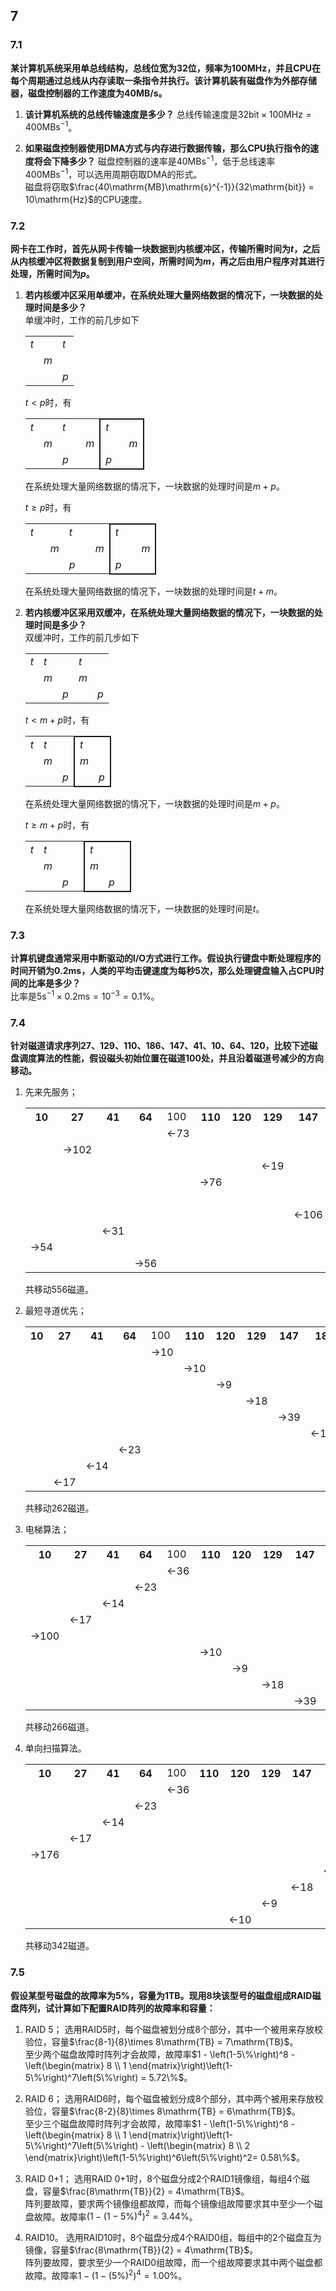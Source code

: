 ## 7
### 7.1
**某计算机系统采用单总线结构，总线位宽为32位，频率为100MHz，并且CPU在每个周期通过总线从内存读取一条指令并执行。该计算机装有磁盘作为外部存储器，磁盘控制器的工作速度为40MB/s。**
1. **该计算机系统的总线传输速度是多少？**
   总线传输速度是$`32\mathrm{bit} \times 100\mathrm{MHz} = 400\mathrm{MB}\mathrm{s}^{-1}`$。

2. **如果磁盘控制器使用DMA方式与内存进行数据传输，那么CPU执行指令的速度将会下降多少？**
磁盘控制器的速率是$`40\mathrm{MB}\mathrm{s}^{-1}`$，低于总线速率$`400\mathrm{MB}\mathrm{s}^{-1}`$，可以选用周期窃取DMA的形式。  
磁盘将窃取$`\frac{40\mathrm{MB}\mathrm{s}^{-1}}{32\mathrm{bit}} = 10\mathrm{Hz}`$的CPU速度。

### 7.2
**网卡在工作时，首先从网卡传输一块数据到内核缓冲区，传输所需时间为$`t`$，之后从内核缓冲区将数据复制到用户空间，所需时间为$`m`$，再之后由用户程序对其进行处理，所需时间为$`p`$。**
1. **若内核缓冲区采用单缓冲，在系统处理大量网络数据的情况下，一块数据的处理时间是多少？**  
   单缓冲时，工作的前几步如下

   <style type="text/css">
   .tg {border-collapse: collapse;font-style: italic;}
   .tg .tg-lb{border-left: solid 2px}
   .tg .tg-rb{border-right: solid 2px;}
   .tg .tg-tb{border-top: solid 2px;}
   .tg .tg-bb{border-bottom: solid 2px;}
   .tg .tg-ltb{border-left: solid 2px; border-top: solid 2px;}
   .tg .tg-rtb{border-right: solid 2px; border-top: solid 2px;}
   .tg .tg-lbb{border-left: solid 2px; border-bottom: solid 2px;}
   .tg .tg-rbb{border-right: solid 2px; border-bottom: solid 2px;}
   .tg .tg-lrtb{border-left: solid 2px;border-right: solid 2px; border-top: solid 2px;}
   </style>
   <table class="tg">
    <tr>
        <td>t</td>
        <td></td>
        <td>t</td>
    </tr>
    <tr>
        <td></td>
        <td>m</td>
        <td></td>
    </tr>
    <tr>
        <td></td>
        <td></td>
        <td>p</td>
    </tr>
   </table>

    $`t \lt p`$时，有
  
   <table class="tg">
     <tr>
       <td>t</td>
       <td></td>
       <td>t</td>
       <td></td>
       <td></td>
       <td class="tg-ltb">t</td>
       <td class="tg-tb"></td>
       <td class="tg-rtb"></td>
     </tr>
     <tr>
       <td></td>
       <td>m</td>
       <td></td>
       <td></td>
       <td>m</td>
       <td class="tg-lb"></td>
       <td></td>
       <td class="tg-rb">m</td>
     </tr>
     <tr>
       <td></td>
       <td></td>
       <td colspan="2">p</td>
       <td></td>
       <td colspan="2" class="tg-lbb">p</td>
       <td class="tg-rbb"></td>
     </tr>
   </table>

   在系统处理大量网络数据的情况下，一块数据的处理时间是$`m+p`$。
  
   $`t \ge p`$时，有

   <table class="tg">
     <tr>
       <td colspan="2">t</td>
       <td></td>
       <td colspan="2">t</td>
       <td></td>
       <td colspan="2" class="tg-ltb">t</td>
       <td class="tg-rtb"></td>
     </tr>
     <tr>
       <td></td>
       <td></td>
       <td>m</td>
       <td></td>
       <td></td>
       <td>m</td>
       <td class="tg-lb"></td>
       <td></td>
       <td class="tg-rb">m</td>
     </tr>
     <tr>
       <td></td>
       <td></td>
       <td></td>
       <td>p</td>
       <td></td>
       <td></td>
       <td class="tg-lbb">p</td>
       <td class="tg-bb"></td>
       <td class="tg-rbb"></td>
     </tr>
   </table>

   在系统处理大量网络数据的情况下，一块数据的处理时间是$`t+m`$。


2. **若内核缓冲区采用双缓冲，在系统处理大量网络数据的情况下，一块数据的处理时间是多少？**  
   双缓冲时，工作的前几步如下

   <table class="tg">
    <tr>
        <td>t</td>
        <td colspan="2">t</td>
		<td colspan="2">t</td>
    </tr>
    <tr>
        <td></td>
        <td>m</td>
        <td></td>
        <td>m</td>
        <td></td>
    </tr>
    <tr>
        <td></td>
        <td></td>
        <td>p</td>
        <td></td>
        <td>p</td>
    </tr>
   </table>

   $`t \lt m+p`$时，有

   <table class="tg">
    <tr>
        <td>t</td>
        <td>t</td>
		<td></td>
		<td class="tg-ltb">t</td>
		<td class="tg-rtb"></td>
    </tr>
    <tr>
        <td></td>
        <td>m</td>
        <td></td>
        <td class="tg-lb">m</td>
        <td class="tg-rb"></td>
    </tr>
    <tr>
        <td></td>
        <td></td>
        <td>p</td>
        <td class="tg-lbb"></td>
        <td class="tg-rbb">p</td>
    </tr>
   </table>

   在系统处理大量网络数据的情况下，一块数据的处理时间是$`m+p`$。

   $`t \ge m+p`$时，有

   <table class="tg">
    <tr>
        <td>t</td>
        <td colspan="3">t</td>
		<td colspan="3" class="tg-lrtb">t</td>
    </tr>
    <tr>
        <td></td>
        <td>m</td>
        <td></td>
        <td></td>
        <td class="tg-lb">m</td>
        <td></td>
        <td class="tg-rb"></td>
    </tr>
    <tr>
        <td></td>
        <td></td>
        <td>p</td>
        <td></td>
        <td class="tg-lbb"></td>
        <td class="tg-bb">p</td>
        <td class="tg-rbb"></td>
    </tr>
   </table>

   在系统处理大量网络数据的情况下，一块数据的处理时间是$`t`$。



### 7.3
**计算机键盘通常采用中断驱动的I/O方式进行工作。假设执行键盘中断处理程序的时间开销为$`0.2\mathrm{ms}`$，人类的平均击键速度为每秒$`5`$次，那么处理键盘输入占CPU时间的比率是多少？**  
比率是$`5\mathrm{s}^{-1} \times 0.2\mathrm{ms} = 10^{-3} = 0.1\%`$。



### 7.4
**针对磁道请求序列27、129、110、186、147、41、10、64、120，比较下述磁盘调度算法的性能，假设磁头初始位置在磁道100处，并且沿着磁道号减少的方向移动。**
1. 先来先服务；
   <table>
   	<tr>
   		<th>10</th>
   		<th>27</th>
   		<th>41</th>
   		<th>64</th>
   		<td>100</th>
   		<th>110</th>
   		<th>120</th>
   		<th>129</th>
   		<th>147</th>
   		<th>186</th>
   	</tr>
   	<tr>
   		<td></td>
   		<td></td>
   		<td></td>
   		<td></td>
   		<td>←73</td>
   		<td></td>
   		<td></td>
   		<td></td>
   		<td></td>
   		<td></td>
   	</tr>
   	<tr>
   		<td></td>
   		<td>→102</td>
   		<td></td>
   		<td></td>
   		<td></td>
   		<td></td>
   		<td></td>
   		<td></td>
   		<td></td>
   		<td></td>
   	</tr>
   	<tr>
   		<td></td>
   		<td></td>
   		<td></td>
   		<td></td>
   		<td></td>
   		<td></td>
   		<td></td>
   		<td>←19</td>
   		<td></td>
   		<td></td>
   	</tr>
   	<tr>
   		<td></td>
   		<td></td>
   		<td></td>
   		<td></td>
   		<td></td>
   		<td>→76</td>
   		<td></td>
   		<td></td>
   		<td></td>
   		<td></td>
   	</tr>
   	<tr>
   		<td></td>
   		<td></td>
   		<td></td>
   		<td></td>
   		<td></td>
   		<td></td>
   		<td></td>
   		<td></td>
   		<td></td>
   		<td>←39</td>
   	</tr>
   	<tr>
   		<td></td>
   		<td></td>
   		<td></td>
   		<td></td>
   		<td></td>
   		<td></td>
   		<td></td>
   		<td></td>
   		<td>←106</td>
   		<td></td>
   	</tr>
   	<tr>
   		<td></td>
   		<td></td>
   		<td>←31</td>
   		<td></td>
   		<td></td>
   		<td></td>
   		<td></td>
   		<td></td>
   		<td></td>
   		<td></td>
   	</tr>
   	<tr>
   		<td>→54</td>
   		<td></td>
   		<td></td>
   		<td></td>
   		<td></td>
   		<td></td>
   		<td></td>
   		<td></td>
   		<td></td>
   		<td></td>
   	</tr>
   	<tr>
   		<td></td>
   		<td></td>
   		<td></td>
   		<td>→56</td>
   		<td></td>
   		<td></td>
   		<td></td>
   		<td></td>
   		<td></td>
   		<td></td>
   	</tr>
   </table>

   共移动$`556`$磁道。

2. 最短寻道优先；
   
   <table>
   	<tr>
   		<th>10</th>
   		<th>27</th>
   		<th>41</th>
   		<th>64</th>
   		<td>100</th>
   		<th>110</th>
   		<th>120</th>
   		<th>129</th>
   		<th>147</th>
   		<th>186</th>
   	</tr>
   	<tr>
   		<td></td>
   		<td></td>
   		<td></td>
   		<td></td>
   		<td>→10</td>
   		<td></td>
   		<td></td>
   		<td></td>
   		<td></td>
   		<td></td>
   	</tr>
   	<tr>
   		<td></td>
   		<td></td>
   		<td></td>
   		<td></td>
   		<td></td>
   		<td>→10</td>
   		<td></td>
   		<td></td>
   		<td></td>
   		<td></td>
   	</tr>
   	<tr>
   		<td></td>
   		<td></td>
   		<td></td>
   		<td></td>
   		<td></td>
   		<td></td>
   		<td>→9</td>
   		<td></td>
   		<td></td>
   		<td></td>
   	</tr>
   	<tr>
   		<td></td>
   		<td></td>
   		<td></td>
   		<td></td>
   		<td></td>
   		<td></td>
   		<td></td>
   		<td>→18</td>
   		<td></td>
   		<td></td>
   	</tr>
   	<tr>
   		<td></td>
   		<td></td>
   		<td></td>
   		<td></td>
   		<td></td>
   		<td></td>
   		<td></td>
   		<td></td>
   		<td>→39</td>
   		<td></td>
   	</tr>
   	<tr>
   		<td></td>
   		<td></td>
   		<td></td>
   		<td></td>
   		<td></td>
   		<td></td>
   		<td></td>
   		<td></td>
   		<td></td>
   		<td>←122</td>
   	</tr>
   	<tr>
   		<td></td>
   		<td></td>
   		<td></td>
   		<td>←23</td>
   		<td></td>
   		<td></td>
   		<td></td>
   		<td></td>
   		<td></td>
   		<td></td>
   	</tr>
   	<tr>
   		<td></td>
   		<td></td>
   		<td>←14</td>
   		<td></td>
   		<td></td>
   		<td></td>
   		<td></td>
   		<td></td>
   		<td></td>
   		<td></td>
   	</tr>
   	<tr>
   		<td></td>
   		<td>←17</td>
   		<td></td>
   		<td></td>
   		<td></td>
   		<td></td>
   		<td></td>
   		<td></td>
   		<td></td>
   		<td></td>
   	</tr>
   </table>

   共移动$`262`$磁道。

3. 电梯算法；
   
   <table>
   	<tr>
   		<th>10</th>
   		<th>27</th>
   		<th>41</th>
   		<th>64</th>
   		<td>100</th>
   		<th>110</th>
   		<th>120</th>
   		<th>129</th>
   		<th>147</th>
   		<th>186</th>
   	</tr>
   	<tr>
   		<td></td>
   		<td></td>
   		<td></td>
   		<td></td>
   		<td>←36</td>
   		<td></td>
   		<td></td>
   		<td></td>
   		<td></td>
   		<td></td>
   	</tr>
   	<tr>
   		<td></td>
   		<td></td>
   		<td></td>
   		<td>←23</td>
   		<td></td>
   		<td></td>
   		<td></td>
   		<td></td>
   		<td></td>
   		<td></td>
   	</tr>
   	<tr>
   		<td></td>
   		<td></td>
   		<td>←14</td>
   		<td></td>
   		<td></td>
   		<td></td>
   		<td></td>
   		<td></td>
   		<td></td>
   		<td></td>
   	</tr>
   	<tr>
   		<td></td>
   		<td>←17</td>
   		<td></td>
   		<td></td>
   		<td></td>
   		<td></td>
   		<td></td>
   		<td></td>
   		<td></td>
   		<td></td>
   	</tr>
   	<tr>
   		<td>→100</td>
   		<td></td>
   		<td></td>
   		<td></td>
   		<td></td>
   		<td></td>
   		<td></td>
   		<td></td>
   		<td></td>
   		<td></td>
   	</tr>
   	<tr>
   		<td></td>
   		<td></td>
   		<td></td>
   		<td></td>
   		<td></td>
   		<td>→10</td>
   		<td></td>
   		<td></td>
   		<td></td>
   		<td></td>
   	</tr>
   	<tr>
   		<td></td>
   		<td></td>
   		<td></td>
   		<td></td>
   		<td></td>
   		<td></td>
   		<td>→9</td>
   		<td></td>
   		<td></td>
   		<td></td>
   	</tr>
   	<tr>
   		<td></td>
   		<td></td>
   		<td></td>
   		<td></td>
   		<td></td>
   		<td></td>
   		<td></td>
   		<td>→18</td>
   		<td></td>
   		<td></td>
   	</tr>
   	<tr>
   		<td></td>
   		<td></td>
   		<td></td>
   		<td></td>
   		<td></td>
   		<td></td>
   		<td></td>
   		<td></td>
   		<td>→39</td>
   		<td></td>
   	</tr>
   </table>

   共移动$`266`$磁道。

4. 单向扫描算法。
   
   <table>
   	<tr>
   		<th>10</th>
   		<th>27</th>
   		<th>41</th>
   		<th>64</th>
   		<td>100</th>
   		<th>110</th>
   		<th>120</th>
   		<th>129</th>
   		<th>147</th>
   		<th>186</th>
   	</tr>
   	<tr>
   		<td></td>
   		<td></td>
   		<td></td>
   		<td></td>
   		<td>←36</td>
   		<td></td>
   		<td></td>
   		<td></td>
   		<td></td>
   		<td></td>
   	</tr>
   	<tr>
   		<td></td>
   		<td></td>
   		<td></td>
   		<td>←23</td>
   		<td></td>
   		<td></td>
   		<td></td>
   		<td></td>
   		<td></td>
   		<td></td>
   	</tr>
   	<tr>
   		<td></td>
   		<td></td>
   		<td>←14</td>
   		<td></td>
   		<td></td>
   		<td></td>
   		<td></td>
   		<td></td>
   		<td></td>
   		<td></td>
   	</tr>
   	<tr>
   		<td></td>
   		<td>←17</td>
   		<td></td>
   		<td></td>
   		<td></td>
   		<td></td>
   		<td></td>
   		<td></td>
   		<td></td>
   		<td></td>
   	</tr>
   	<tr>
   		<td>→176</td>
   		<td></td>
   		<td></td>
   		<td></td>
   		<td></td>
   		<td></td>
   		<td></td>
   		<td></td>
   		<td></td>
   		<td></td>
   	</tr>
   	<tr>
   		<td></td>
   		<td></td>
   		<td></td>
   		<td></td>
   		<td></td>
   		<td></td>
   		<td></td>
   		<td></td>
   		<td></td>
   		<td>←39</td>
   	</tr>
   	<tr>
   		<td></td>
   		<td></td>
   		<td></td>
   		<td></td>
   		<td></td>
   		<td></td>
   		<td></td>
   		<td></td>
   		<td>←18</td>
   		<td></td>
   	</tr>
   	<tr>
   		<td></td>
   		<td></td>
   		<td></td>
   		<td></td>
   		<td></td>
   		<td></td>
   		<td></td>
   		<td>←9</td>
   		<td></td>
   		<td></td>
   	</tr>
   	<tr>
   		<td></td>
   		<td></td>
   		<td></td>
   		<td></td>
   		<td></td>
   		<td></td>
   		<td>←10</td>
   		<td></td>
   		<td></td>
   		<td></td>
   	</tr>
   </table>

   共移动$`342`$磁道。



### 7.5
**假设某型号磁盘的故障率为$`5\%`$，容量为$`1\mathrm{TB}`$。现用$`8`$块该型号的磁盘组成RAID磁盘阵列，试计算如下配置RAID阵列的故障率和容量：**
1. RAID 5；
   选用RAID5时，每个磁盘被划分成$`8`$个部分，其中一个被用来存放校验位，容量$`\frac{8-1}{8}\times 8\mathrm{TB} = 7\mathrm{TB}`$。  
   至少两个磁盘故障时阵列才会故障，故障率$`1 - \left(1-5\%\right)^8 - \left(\begin{matrix}
	8 \\ 1 
   \end{matrix}\right)\left(1-5\%\right)^7\left(5\%\right) = 5.72\%`$。

2. RAID 6；
   选用RAID6时，每个磁盘被划分成$`8`$个部分，其中两个被用来存放校验位，容量$`\frac{8-2}{8}\times 8\mathrm{TB} = 6\mathrm{TB}`$。  
   至少三个磁盘故障时阵列才会故障，故障率$`1 - \left(1-5\%\right)^8 - \left(\begin{matrix}
	8 \\ 1 
   \end{matrix}\right)\left(1-5\%\right)^7\left(5\%\right) - \left(\begin{matrix}
	8 \\ 2 
   \end{matrix}\right)\left(1-5\%\right)^6\left(5\%\right)^2= 0.58\%`$。

3. RAID 0+1；
   选用RAID 0+1时，$`8`$个磁盘分成$`2`$个RAID1镜像组，每组$`4`$个磁盘，容量$`\frac{8\mathrm{TB}}{2} = 4\mathrm{TB}`$。  
   阵列要故障，要求两个镜像组都故障，而每个镜像组故障要求其中至少一个磁盘故障。故障率$`\left(1-\left(1-5\%\right)^4\right)^2 = 3.44\%`$。   

4. RAID10。
   选用RAID10时，$`8`$个磁盘分成$`4`$个RAID0组，每组中的$`2`$个磁盘互为镜像，容量$`\frac{8\mathrm{TB}}{2} = 4\mathrm{TB}`$。  
   阵列要故障，要求至少一个RAID0组故障，而一个组故障要求其中两个磁盘都故障。故障率$`1 - \left(1-\left(5\%\right)^2\right)^4 = 1.00\%`$。
